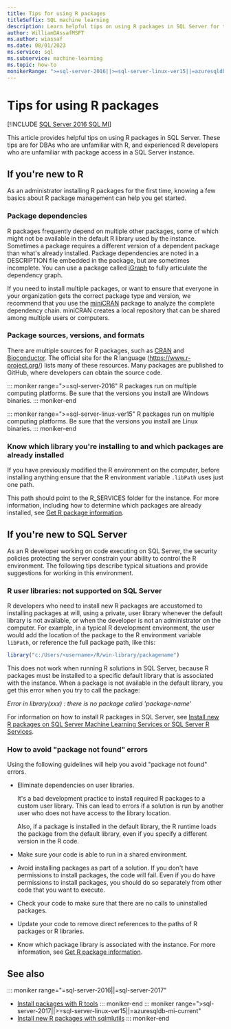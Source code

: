 ```yaml
---
title: Tips for using R packages
titleSuffix: SQL machine learning
description: Learn helpful tips on using R packages in SQL Server for those who are new to R or to SQL Server.
author: WilliamDAssafMSFT
ms.author: wiassaf
ms.date: 08/01/2023
ms.service: sql
ms.subservice: machine-learning
ms.topic: how-to
monikerRange: ">=sql-server-2016||>=sql-server-linux-ver15||=azuresqldb-mi-current"
---
```

# Tips for using R packages

[!INCLUDE [SQL Server 2016 SQL MI](../../includes/applies-to-version/sqlserver2016-asdbmi.md)]

This article provides helpful tips on using R packages in SQL Server. These tips are for DBAs who are unfamiliar with R, and experienced R developers who are unfamiliar with package access in a SQL Server instance.

## If you're new to R

As an administrator installing R packages for the first time, knowing a few basics about R package management can help you get started.

### Package dependencies

R packages frequently depend on multiple other packages, some of which might not be available in the default R library used by the instance. Sometimes a package requires a different version of a dependent package than what's already installed. Package dependencies are noted in a DESCRIPTION file embedded in the package, but are sometimes incomplete. You can use a package called [iGraph](https://igraph.org/r/) to fully articulate the dependency graph.

If you need to install multiple packages, or want to ensure that everyone in your organization gets the correct package type and version, we recommend that you use the [miniCRAN](https://cran.r-project.org/web/packages/miniCRAN) package to analyze the complete dependency chain. miniCRAN creates a local repository that can be shared among multiple users or computers.

### Package sources, versions, and formats

There are multiple sources for R packages, such as [CRAN](https://cran.r-project.org/) and [Bioconductor](https://www.bioconductor.org/). The official site for the R language (<https://www.r-project.org/>) lists many of these resources. Many packages are published to GitHub, where developers can obtain the source code. 

::: moniker range=">=sql-server-2016"
R packages run on multiple computing platforms. Be sure that the versions you install are Windows binaries.
::: moniker-end

::: moniker range=">=sql-server-linux-ver15"
R packages run on multiple computing platforms. Be sure that the versions you install are Linux binaries.
::: moniker-end

### Know which library you're installing to and which packages are already installed

If you have previously modified the R environment on the computer, before installing anything ensure that the R environment variable `.libPath` uses just one path.

This path should point to the R_SERVICES folder for the instance. For more information, including how to determine which packages are already installed, see [Get R package information](../package-management/r-package-information.md).

## If you're new to SQL Server

As an R developer working on code executing on SQL Server, the security policies protecting the server constrain your ability to control the R environment. The following tips describe typical situations and provide suggestions for working in this environment.

### R user libraries: not supported on SQL Server

R developers who need to install new R packages are accustomed to installing packages at will, using a private, user library whenever the default library is not available, or when the developer is not an administrator on the computer. For example, in a typical R development environment, the user would add the  location of the package to the R environment variable `libPath`, or reference the full package path, like this:

```R
library("c:/Users/<username>/R/win-library/packagename")
```

This does not work when running R solutions in SQL Server, because R packages must be installed to a specific default library that is associated with the instance. When a package is not available in the default library, you get this error when you try to call the package:

*Error in library(xxx) : there is no package called 'package-name'*

For information on how to install R packages in SQL Server, see [Install new R packages on SQL Server Machine Learning Services or SQL Server R Services](install-additional-r-packages-on-sql-server.md).

### How to avoid "package not found" errors

Using the following guidelines will help you avoid "package not found" errors.

+ Eliminate dependencies on user libraries.

    It's a bad development practice to install required R packages to a custom user library. This can lead to errors if a solution is run by another user who does not have access to the library location.

    Also, if a package is installed in the default library, the R runtime loads the package from the default library, even if you specify a different version in the R code.

+ Make sure your code is able to run in a shared environment.

+ Avoid installing packages as part of a solution. If you don't have permissions to install packages, the code will fail. Even if you do have permissions to install packages, you should do so separately from other code that you want to execute.

+ Check your code to make sure that there are no calls to uninstalled packages.

+ Update your code to remove direct references to the paths of R packages or R libraries.

+ Know which package library is associated with the instance. For more information, see [Get R package information](../package-management/r-package-information.md).

## See also

::: moniker range="=sql-server-2016||=sql-server-2017"
+ [Install packages with R tools](install-r-packages-standard-tools.md)
::: moniker-end
::: moniker range=">sql-server-2017||>=sql-server-linux-ver15||=azuresqldb-mi-current"
+ [Install new R packages with sqlmlutils](install-additional-r-packages-on-sql-server.md)
::: moniker-end
